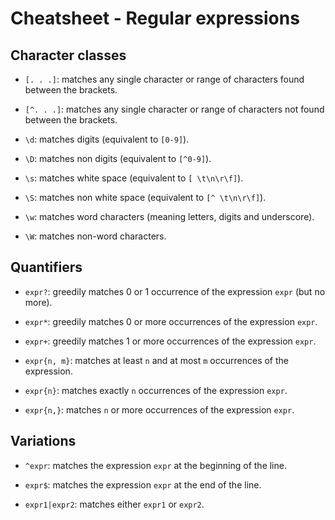 # Cheatsheet - Regular expressions

## Character classes

* `[. . .]`: matches any single character or range of characters found between the brackets.

* `[^. . .]`: matches any single character or range of characters not found between the brackets.

* `\d`: matches digits (equivalent to `[0-9]`).

* `\D`: matches non digits (equivalent to `[^0-9]`).

* `\s`: matches white space (equivalent to `[ \t\n\r\f]`).

* `\S`: matches non white space (equivalent to `[^ \t\n\r\f]`).

* `\w`: matches word characters (meaning letters, digits and underscore).

* `\W`: matches non-word characters.

##  Quantifiers

* `expr?`: greedily matches 0 or 1 occurrence of the expression `expr` (but no more).

* `expr*`: greedily matches 0 or more occurrences of the expression `expr`.

* `expr+`: greedily matches 1 or more occurrences of the expression `expr`.

* `expr{n, m}`: matches at least `n` and at most `m` occurrences of the expression.

* `expr{n}`: matches exactly `n` occurrences of the expression `expr`.

* `expr{n,}`: matches `n` or more occurrences of the expression `expr`.

## Variations

* `^expr`: matches the expression `expr` at the beginning of the line.

* `expr$`: matches the expression `expr` at the end of the line.

* `expr1|expr2`: matches either `expr1` or `expr2`.
